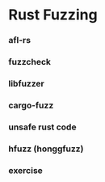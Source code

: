 # Rust Fuzzing 


### afl-rs

### fuzzcheck

### libfuzzer

### cargo-fuzz

### unsafe rust code

### hfuzz (honggfuzz)

### exercise 